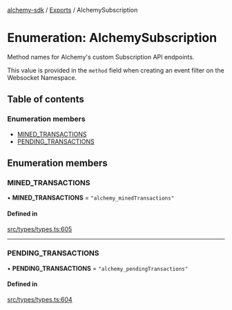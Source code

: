 [alchemy-sdk](../README.md) / [Exports](../modules.md) / AlchemySubscription

# Enumeration: AlchemySubscription

Method names for Alchemy's custom Subscription API endpoints.

This value is provided in the `method` field when creating an event filter on
the Websocket Namespace.

## Table of contents

### Enumeration members

- [MINED\_TRANSACTIONS](AlchemySubscription.md#mined_transactions)
- [PENDING\_TRANSACTIONS](AlchemySubscription.md#pending_transactions)

## Enumeration members

### MINED\_TRANSACTIONS

• **MINED\_TRANSACTIONS** = `"alchemy_minedTransactions"`

#### Defined in

[src/types/types.ts:605](https://github.com/alchemyplatform/alchemy-sdk-js/blob/7ae04a5/src/types/types.ts#L605)

___

### PENDING\_TRANSACTIONS

• **PENDING\_TRANSACTIONS** = `"alchemy_pendingTransactions"`

#### Defined in

[src/types/types.ts:604](https://github.com/alchemyplatform/alchemy-sdk-js/blob/7ae04a5/src/types/types.ts#L604)
